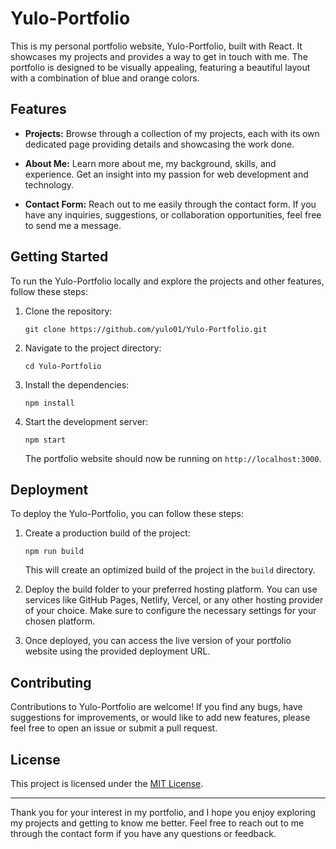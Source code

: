 # Yulo-Portfolio

This is my personal portfolio website, Yulo-Portfolio, built with React. It showcases my projects and provides a way to get in touch with me. The portfolio is designed to be visually appealing, featuring a beautiful layout with a combination of blue and orange colors.

## Features

- **Projects:** Browse through a collection of my projects, each with its own dedicated page providing details and showcasing the work done.

- **About Me:** Learn more about me, my background, skills, and experience. Get an insight into my passion for web development and technology.

- **Contact Form:** Reach out to me easily through the contact form. If you have any inquiries, suggestions, or collaboration opportunities, feel free to send me a message.

## Getting Started

To run the Yulo-Portfolio locally and explore the projects and other features, follow these steps:

1. Clone the repository:

   ```shell
   git clone https://github.com/yulo01/Yulo-Portfolio.git
   ```

2. Navigate to the project directory:

   ```shell
   cd Yulo-Portfolio
   ```

3. Install the dependencies:

   ```shell
   npm install
   ```

4. Start the development server:

   ```shell
   npm start
   ```

   The portfolio website should now be running on `http://localhost:3000`.

## Deployment

To deploy the Yulo-Portfolio, you can follow these steps:

1. Create a production build of the project:

   ```shell
   npm run build
   ```

   This will create an optimized build of the project in the `build` directory.

2. Deploy the build folder to your preferred hosting platform. You can use services like GitHub Pages, Netlify, Vercel, or any other hosting provider of your choice. Make sure to configure the necessary settings for your chosen platform.

3. Once deployed, you can access the live version of your portfolio website using the provided deployment URL.

## Contributing

Contributions to Yulo-Portfolio are welcome! If you find any bugs, have suggestions for improvements, or would like to add new features, please feel free to open an issue or submit a pull request.

## License

This project is licensed under the [MIT License](LICENSE).

---

Thank you for your interest in my portfolio, and I hope you enjoy exploring my projects and getting to know me better. Feel free to reach out to me through the contact form if you have any questions or feedback.

